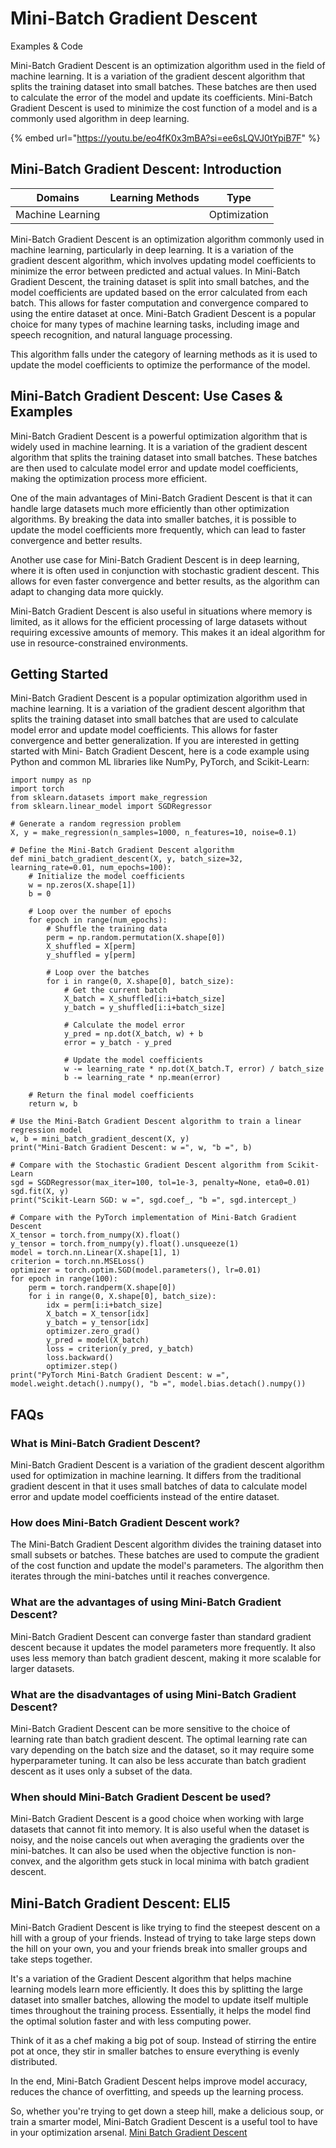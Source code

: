 # Mini-Batch Gradient Descent

Examples & Code

Mini-Batch Gradient Descent is an optimization algorithm used in the field of machine learning. It is a variation of the gradient descent algorithm that splits the training dataset into small batches. These batches are then used to calculate the error of the model and update its coefficients. Mini-Batch Gradient Descent is used to minimize the cost function of a model and is a commonly used algorithm in deep learning.

{% embed url="https://youtu.be/eo4fK0x3mBA?si=ee6sLQVJ0tYpiB7F" %}

## Mini-Batch Gradient Descent: Introduction

| Domains          | Learning Methods | Type         |
| ---------------- | ---------------- | ------------ |
| Machine Learning |                  | Optimization |

Mini-Batch Gradient Descent is an optimization algorithm commonly used in machine learning, particularly in deep learning. It is a variation of the gradient descent algorithm, which involves updating model coefficients to minimize the error between predicted and actual values. In Mini-Batch Gradient Descent, the training dataset is split into small batches, and the model coefficients are updated based on the error calculated from each batch. This allows for faster computation and convergence compared to using the entire dataset at once. Mini-Batch Gradient Descent is a popular choice for many types of machine learning tasks, including image and speech recognition, and natural language processing.

This algorithm falls under the category of learning methods as it is used to update the model coefficients to optimize the performance of the model.

## Mini-Batch Gradient Descent: Use Cases & Examples

Mini-Batch Gradient Descent is a powerful optimization algorithm that is widely used in machine learning. It is a variation of the gradient descent algorithm that splits the training dataset into small batches. These batches are then used to calculate model error and update model coefficients, making the optimization process more efficient.

One of the main advantages of Mini-Batch Gradient Descent is that it can handle large datasets much more efficiently than other optimization algorithms. By breaking the data into smaller batches, it is possible to update the model coefficients more frequently, which can lead to faster convergence and better results.

Another use case for Mini-Batch Gradient Descent is in deep learning, where it is often used in conjunction with stochastic gradient descent. This allows for even faster convergence and better results, as the algorithm can adapt to changing data more quickly.

Mini-Batch Gradient Descent is also useful in situations where memory is limited, as it allows for the efficient processing of large datasets without requiring excessive amounts of memory. This makes it an ideal algorithm for use in resource-constrained environments.

## Getting Started

Mini-Batch Gradient Descent is a popular optimization algorithm used in machine learning. It is a variation of the gradient descent algorithm that splits the training dataset into small batches that are used to calculate model error and update model coefficients. This allows for faster convergence and better generalization. If you are interested in getting started with Mini- Batch Gradient Descent, here is a code example using Python and common ML libraries like NumPy, PyTorch, and Scikit-Learn:

```
import numpy as np
import torch
from sklearn.datasets import make_regression
from sklearn.linear_model import SGDRegressor

# Generate a random regression problem
X, y = make_regression(n_samples=1000, n_features=10, noise=0.1)

# Define the Mini-Batch Gradient Descent algorithm
def mini_batch_gradient_descent(X, y, batch_size=32, learning_rate=0.01, num_epochs=100):
    # Initialize the model coefficients
    w = np.zeros(X.shape[1])
    b = 0
    
    # Loop over the number of epochs
    for epoch in range(num_epochs):
        # Shuffle the training data
        perm = np.random.permutation(X.shape[0])
        X_shuffled = X[perm]
        y_shuffled = y[perm]
        
        # Loop over the batches
        for i in range(0, X.shape[0], batch_size):
            # Get the current batch
            X_batch = X_shuffled[i:i+batch_size]
            y_batch = y_shuffled[i:i+batch_size]
            
            # Calculate the model error
            y_pred = np.dot(X_batch, w) + b
            error = y_batch - y_pred
            
            # Update the model coefficients
            w -= learning_rate * np.dot(X_batch.T, error) / batch_size
            b -= learning_rate * np.mean(error)
    
    # Return the final model coefficients
    return w, b

# Use the Mini-Batch Gradient Descent algorithm to train a linear regression model
w, b = mini_batch_gradient_descent(X, y)
print("Mini-Batch Gradient Descent: w =", w, "b =", b)

# Compare with the Stochastic Gradient Descent algorithm from Scikit-Learn
sgd = SGDRegressor(max_iter=100, tol=1e-3, penalty=None, eta0=0.01)
sgd.fit(X, y)
print("Scikit-Learn SGD: w =", sgd.coef_, "b =", sgd.intercept_)

# Compare with the PyTorch implementation of Mini-Batch Gradient Descent
X_tensor = torch.from_numpy(X).float()
y_tensor = torch.from_numpy(y).float().unsqueeze(1)
model = torch.nn.Linear(X.shape[1], 1)
criterion = torch.nn.MSELoss()
optimizer = torch.optim.SGD(model.parameters(), lr=0.01)
for epoch in range(100):
    perm = torch.randperm(X.shape[0])
    for i in range(0, X.shape[0], batch_size):
        idx = perm[i:i+batch_size]
        X_batch = X_tensor[idx]
        y_batch = y_tensor[idx]
        optimizer.zero_grad()
        y_pred = model(X_batch)
        loss = criterion(y_pred, y_batch)
        loss.backward()
        optimizer.step()
print("PyTorch Mini-Batch Gradient Descent: w =", model.weight.detach().numpy(), "b =", model.bias.detach().numpy())

```

## FAQs

### What is Mini-Batch Gradient Descent?

Mini-Batch Gradient Descent is a variation of the gradient descent algorithm used for optimization in machine learning. It differs from the traditional gradient descent in that it uses small batches of data to calculate model error and update model coefficients instead of the entire dataset.

### How does Mini-Batch Gradient Descent work?

The Mini-Batch Gradient Descent algorithm divides the training dataset into small subsets or batches. These batches are used to compute the gradient of the cost function and update the model's parameters. The algorithm then iterates through the mini-batches until it reaches convergence.

### What are the advantages of using Mini-Batch Gradient Descent?

Mini-Batch Gradient Descent can converge faster than standard gradient descent because it updates the model parameters more frequently. It also uses less memory than batch gradient descent, making it more scalable for larger datasets.

### What are the disadvantages of using Mini-Batch Gradient Descent?

Mini-Batch Gradient Descent can be more sensitive to the choice of learning rate than batch gradient descent. The optimal learning rate can vary depending on the batch size and the dataset, so it may require some hyperparameter tuning. It can also be less accurate than batch gradient descent as it uses only a subset of the data.

### When should Mini-Batch Gradient Descent be used?

Mini-Batch Gradient Descent is a good choice when working with large datasets that cannot fit into memory. It is also useful when the dataset is noisy, and the noise cancels out when averaging the gradients over the mini-batches. It can also be used when the objective function is non-convex, and the algorithm gets stuck in local minima with batch gradient descent.

## Mini-Batch Gradient Descent: ELI5

Mini-Batch Gradient Descent is like trying to find the steepest descent on a hill with a group of your friends. Instead of trying to take large steps down the hill on your own, you and your friends break into smaller groups and take steps together.

It's a variation of the Gradient Descent algorithm that helps machine learning models learn more efficiently. It does this by splitting the large dataset into smaller batches, allowing the model to update itself multiple times throughout the training process. Essentially, it helps the model find the optimal solution faster and with less computing power.

Think of it as a chef making a big pot of soup. Instead of stirring the entire pot at once, they stir in smaller batches to ensure everything is evenly distributed.

In the end, Mini-Batch Gradient Descent helps improve model accuracy, reduces the chance of overfitting, and speeds up the learning process.

So, whether you're trying to get down a steep hill, make a delicious soup, or train a smarter model, Mini-Batch Gradient Descent is a useful tool to have in your optimization arsenal. [Mini Batch Gradient Descent](https://serp.ai/mini-batch-gradient-descent/)
